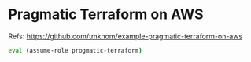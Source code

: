 # Pragmatic Terraform on AWS

Refs: <https://github.com/tmknom/example-pragmatic-terraform-on-aws>

```sh
eval (assume-role progmatic-terraform)
```
